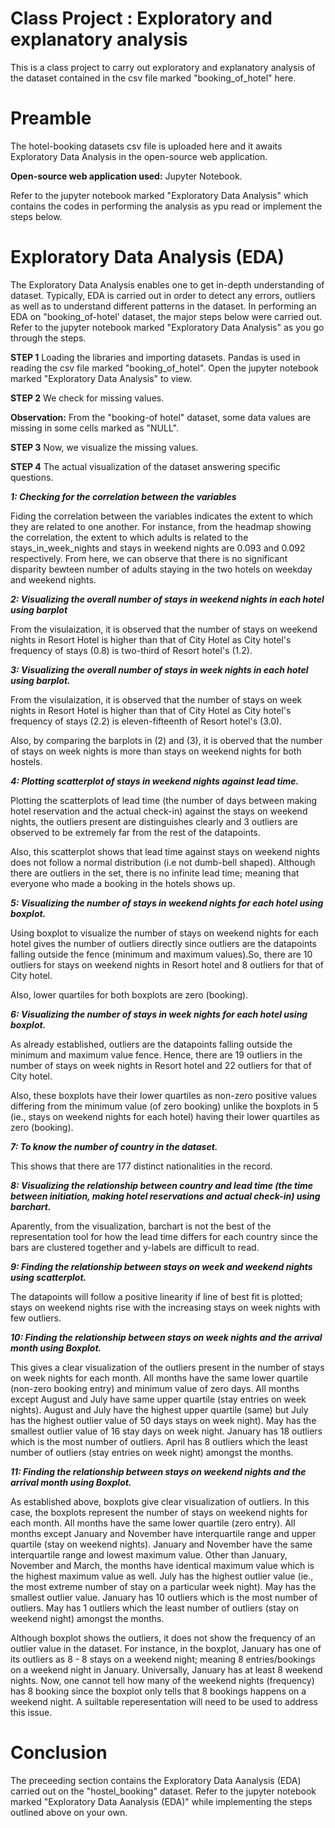 # Class Project : Exploratory and explanatory analysis
This is a class project to carry out exploratory and explanatory analysis of the dataset contained in the csv file marked "booking_of_hotel" here.

# Preamble
The hotel-booking datasets csv file is uploaded here and it awaits Exploratory Data Analysis in the open-source web application.

**Open-source web application used:** Jupyter Notebook. 

Refer to the jupyter notebook marked "Exploratory Data Analysis" which contains the codes in performing the analysis as ypu read or implement the steps below.

# Exploratory Data Analysis (EDA)
The Exploratory Data Analysis enables one to get in-depth understanding of dataset. Typically, EDA is carried out in order to detect any errors, outliers as well as to understand different patterns in the dataset. 
In performing an EDA on "booking_of-hotel' dataset, the major steps below were carried out. Refer to the jupyter notebook marked "Exploratory Data Analysis" as you go through the steps.

**STEP 1**
Loading the libraries and importing datasets. Pandas is used in reading the csv file marked "booking_of_hotel". Open the jupyter notebook marked "Exploratory Data Analysis" to view.


**STEP 2**
We check for missing values. 

****Observation:**** From the "booking-of hotel" dataset, some data values are missing in some cells marked as "NULL". 

**STEP 3** 
Now, we visualize the missing values.

**STEP 4** 
The actual visualization of the dataset answering specific questions.

***1: Checking for the correlation between the variables***

Fiding the correlation between the variables indicates the extent to which they are related to one another. For instance, from the headmap showing the correlation, the extent to which adults is related to the stays_in_week_nights and stays in weekend nights are 0.093 and 0.092 respectively. From here, we can observe that there is no significant disparity bewteen number of adults staying in the two hotels on weekday and weekend nights.

***2: Visualizing the overall number of stays in weekend nights in each hotel using barplot***

From the visulaization, it is observed that the number of stays on weekend nights in Resort Hotel is higher than that of City Hotel as City hotel's frequency of stays (0.8) is two-third of Resort hotel's (1.2).  

***3: Visualizing the overall number of stays in week nights in each hotel using barplot.***

From the visulaization, it is observed that the number of stays on week nights in Resort Hotel is higher than that of City Hotel as City hotel's frequency of stays (2.2) is eleven-fifteenth of Resort hotel's (3.0).

Also, by comparing the barplots in (2) and (3), it is oberved that the number of stays on week nights is more than stays on weekend nights for both hostels.

***4: Plotting scatterplot of stays in weekend nights against lead time.***

Plotting the scatterplots of lead time (the number of days between making hotel reservation and the actual check-in) against the stays on weekend nights, the outliers present are distinguishes clearly and 3 outliers are observed to be extremely far from the rest of the datapoints. 

Also, this scatterplot shows that lead time against stays on weekend nights does not follow a normal distribution (i.e not dumb-bell shaped). Although there are outliers in the set, there is no infinite lead time; meaning that everyone who made a booking in the hotels shows up.

***5: Visualizing the number of stays in weekend nights for each hotel using boxplot.***

Using boxplot to visualize the number of stays on weekend nights for each hotel gives the number of outliers directly since outliers are the datapoints falling outside the fence (minimum and maximum values).So, there are 10 outliers for stays on weekend nights in Resort hotel and 8 outliers for that of City hotel.

Also, lower quartiles for both boxplots are zero (booking).

***6: Visualizing the number of stays in week nights for each hotel using boxplot.***

As already established, outliers are the datapoints falling outside the minimum and maximum value fence. Hence, there are 19 outliers in the number of stays on week nights in Resort hotel and 22 outliers for that of City hotel. 

Also, these boxplots have their lower quartiles as non-zero positive values differing from the minimum value (of zero booking) unlike the boxplots in 5 (ie., stays on weekend nights for each hotel) having their lower quartiles as zero (booking).  

***7: To know the number of country in the dataset.***

This shows that there are 177 distinct nationalities in the record.

***8: Visualizing the relationship between country and lead time (the time between initiation, making hotel reservations 
and actual check-in) using barchart.***

Aparently, from the visualization, barchart is not the best of the representation tool for how the lead time differs for each country since the bars are clustered together and y-labels are difficult to read.

***9: Finding the relationship between stays on week and weekend nights using scatterplot.***

The datapoints will follow a positive linearity if line of best fit is plotted; stays on weekend nights rise with the increasing stays on week nights with few outliers.

***10: Finding the relationship between stays on week nights and the arrival month using Boxplot.***

This gives a clear visualization of the outliers present in the number of stays on week nights for each month. All months have the same lower quartile (non-zero booking entry) and minimum value of zero days. All months except August and July have same upper quartile (stay entries on week nights). August and July have the highest upper quartile (same) but July has the highest outlier value of 50 days stays on week night). May has the smallest outlier value of 16 stay days on week night. January has 18 outliers which is the most number of outliers. April has 8 outliers which the least number of outliers (stay entries on week night) amongst the months.

***11: Finding the relationship between stays on weekend nights and the arrival month using Boxplot.***

As established above, boxplots give clear visualization of outliers. In this case, the boxplots represent the number of stays on weekend nights for each month. All months have the same lower quartile (zero entry). All months except January and November have interquartile range and upper quartile (stay on weekend nights). January and November have the same interquartile range and lowest maximum value. Other than January, November and March, the months have identical maximum value which is the highest maximum value as well. July has the highest outlier value (ie., the most extreme number of stay on a particular week night). May has the smallest outlier value. January has 10 outliers which is the most number of outliers. May has 1 outliers which the least number of outliers (stay on weekend night) amongst the months.

Although boxplot shows the outliers, it does not show the frequency of an outlier value in the dataset. For instance, in the boxplot, January has one of its outliers as 8 - 8 stays on a weekend night; meaning 8 entries/bookings on a weekend night in January. Universally, January has at least 8 weekend nights. Now, one cannot tell how many of the weekend nights (frequency) has 8 booking since the boxplot only tells that 8 bookings happens on a weekend night. A suiltable reperesentation will need to be used to address this issue.

# Conclusion
The preceeding section contains the Exploratory Data Aanalysis (EDA) carried out on the "hostel_booking" dataset. 
Refer to the jupyter notebook marked "Exploratory Data Aanalysis (EDA)" while implementing the steps outlined above on your own.







